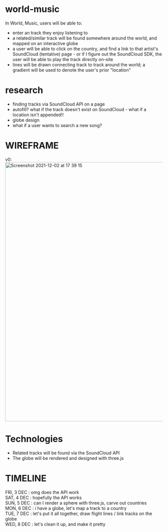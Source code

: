 # world-music
In World, Music, users will be able to:
- enter an track they enjoy listening to
- a related/similar track will be found somewhere around the world, and mapped on an interactive globe
- a user will be able to click on the country, and find a link to that artist's SoundCloud (tentative) page - or if I figure out the SoundCloud SDK, the user will be able to play the track directly on-site
- lines will be drawn connecting track to track around the world; a gradient will be used to denote the user's prior "location"

# research
- finding tracks via SoundCloud API on a page
- autofill? what if the track doesn't exist on SoundCloud - what if a location isn't appended!!
- globe design
- what if a user wants to search a new song?

# WIREFRAME
v0:
<img width="829" alt="Screenshot 2021-12-02 at 17 39 15" src="https://user-images.githubusercontent.com/17345270/144514525-17103aae-895f-4dfb-a420-12d09a819316.png">


# Technologies
- Related tracks will be found via the SoundCloud API
- The globe will be rendered and designed with three.js

# TIMELINE
FRI, 3 DEC : omg does the API work<br>
SAT, 4 DEC : hopefully the API works<br>
SUN, 5 DEC : can I render a sphere with three.js, carve out countries<br>
MON, 6 DEC : i have a globe, let's map a track to a country<br>
TUE, 7 DEC : let's put it all together, draw flight lines / link tracks on the globe<br>
WED, 8 DEC : let's clean it up, and make it pretty
